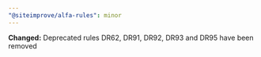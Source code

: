 ```yaml
---
"@siteimprove/alfa-rules": minor
---
```


**Changed:** Deprecated rules DR62, DR91, DR92, DR93 and DR95 have been removed
